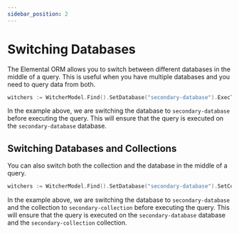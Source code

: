 ```yaml
---
sidebar_position: 2
---
```


# Switching Databases

The Elemental ORM allows you to switch between different databases in the middle of a query. This is useful when you have multiple databases and you need to query data from both.

```go
witchers := WitcherModel.Find().SetDatabase("secondary-database").ExecTT()
```

In the example above, we are switching the database to `secondary-database` before executing the query. This will ensure that the query is executed on the `secondary-database` database.

## Switching Databases and Collections

You can also switch both the collection and the database in the middle of a query.

```go
witchers := WitcherModel.Find().SetDatabase("secondary-database").SetCollection("secondary-collection").ExecTT()
```

In the example above, we are switching the database to `secondary-database` and the collection to `secondary-collection` before executing the query. This will ensure that the query is executed on the `secondary-database` database and the `secondary-collection` collection.
